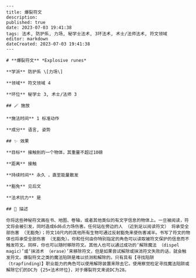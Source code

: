 
    ---
    title: 爆裂符文
    description: 
    published: true
    date: 2023-07-03 19:41:38
    tags: 法术, 防护系, 力场, 秘学士法术, 3环法术, 术士/法师法术, 符文领域
    editor: markdown
    dateCreated: 2023-07-03 19:41:38
    ---

    # **爆裂符文** *Explosive runes*

    **学派** 防护系 \[力场\] 

    **领域** 符文领域 4

    **环位** 秘学士 3, 术士/法师 3

    ## 🪄 施放

    **施法时间** 1 标准动作

    **成分** 语言, 姿势

    ## ✨ 效果 

    **目标** 接触到的一个物体，其重量不超过10磅 

    **距离** 接触  

    **持续时间** 永久 ，直至能量散发 

    **豁免** 见后文

    **法术抗力** 是

    ## 📖 描述

    你将这些神秘符文画在书、地图、卷轴，或者其他类似的有文字信息的物体上。一旦被阅读，符文将会被引发，同时造成6d6点力场伤害。任何站在旁边的人 （近到足以阅读符文） 将承受全部伤害 （无豁免）；符文10尺内的其他所有生物可通过反射豁免来使伤害减半。书写了符文的物体也将承受全部伤害 （无豁免）。你和任何由你特别指定的角色可以读取被符文保护的信息而不触发符文。同样，你也可以随时移除符文。其他人也可以通过成功的‘解除魔法 （dispel magic）’或‘抹消术 （erase）’来移除符文，但是如果尝试解除或抹消符文失败的话，就会触发符文。爆裂符文之类的魔法陷阱是难以侦测和解除的。只有具有【寻找陷阱 （trapfinding）】职业能力的角色可以使用解除装置来除去它。使用察觉检定寻找魔法陷阱或解除它们的DC为 {25+法术环位}，对于爆裂符文来说DC为28。
    